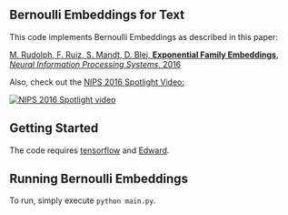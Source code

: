 ## Bernoulli Embeddings for Text

This code implements Bernoulli Embeddings as described in this paper:


[M. Rudolph, F. Ruiz, S. Mandt, D. Blei, **Exponential Family Embeddings**, 
*Neural Information Processing Systems*, 2016](http://www.cs.columbia.edu/~blei/papers/RudolphRuizMandtBlei2016.pdf)


Also, check out the [NIPS 2016 Spotlight Video:](https://www.youtube.com/watch?v=4s82-SJXhBc)

[![NIPS 2016 Spotlight video](https://img.youtube.com/vi/4s82-SJXhBc/0.jpg)](https://www.youtube.com/watch?v=4s82-SJXhBc)

## Getting Started

The code requires [tensorflow](https://www.tensorflow.org/versions/r0.11/get_started/os_setup.html#download-and-setup) and [Edward](http://edwardlib.org/getting-started).

## Running Bernoulli Embeddings

To run, simply execute `python main.py`.
